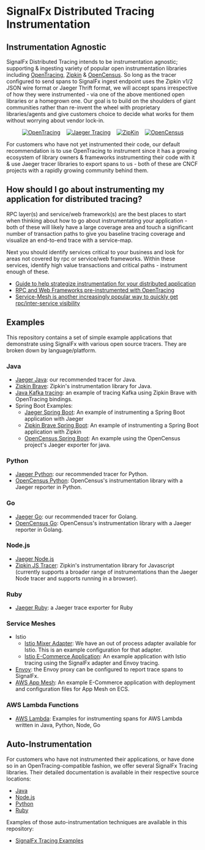 # SignalFx Distributed Tracing Instrumentation

## Instrumentation Agnostic

SignalFx Distributed Tracing intends to be instrumentation agnostic; supporting
& ingesting variety of popular open instrumentation libraries including
[OpenTracing](http://opentracing.io/), [Zipkin](https://zipkin.io/) &
[OpenCensus](https://opencensus.io/). So long as the tracer configured to send
spans to SignalFx ingest endpoint uses the Zipkin v1/2 JSON wire format or
Jaeger Thrift format, we will accept spans irrespective of how they were
instrumented - via one of the above mentioned open libraries or a homegrown one.
Our goal is to build on the shoulders of giant communities rather than re-invent
the wheel with proprietary libraries/agents and give customers choice to decide
what works for them without worrying about vendor lock-in.

<p align="center">
  <a href="https://opentracing.io">
  <img src="https://avatars2.githubusercontent.com/u/15482765?s=100&v=4"
       alt="OpenTracing" /></a>
  &nbsp;&nbsp;
  <a href="https://jaegertracing.io">
  <img src="https://avatars3.githubusercontent.com/u/28545596?s=100&v=4"
       alt="Jaeger Tracing" /></a>
  &nbsp;&nbsp;
  <a href="https://zipkin.io">
  <img src="https://avatars3.githubusercontent.com/u/11860887?s=100&v=4"
       alt="ZipKin" /></a>
    &nbsp;&nbsp;
  <a href="https://opencensus.io">
  <img src="https://avatars3.githubusercontent.com/u/26944525?s=100&v=4"
       alt="OpenCensus" /></a>
</p>

For customers who have not yet instrumented their code, our default
recommendation is to use OpenTracing to instrument since it has a growing
ecosystem of library owners & frameworks instrumenting their code with it & use
Jaeger tracer libraries to export spans to us - both of these are CNCF projects
with a rapidly growing community behind them.

## How should I go about instrumenting my application for distributed tracing?

RPC layer(s) and service/web framework(s) are the best places to start when
thinking about how to go about instrumentating your application - both of these
will likely have a large coverage area and touch a significant number of
transaction paths to give you baseline tracing coverage and visualize an
end-to-end trace with a service-map.

Next you should identify services critical to your business and look for areas
not covered by rpc or service/web frameworks. Within these services, identify
high value transactions and critical paths - instrument enough of these.

- [Guide to help strategize instrumentation for your distributed application](http://opentracing.io/documentation/pages/instrumentation/instrumenting-large-systems.html)
- [RPC and Web Frameworks pre-instrumented with OpenTracing](http://github.com/opentracing-contrib)
- [Service-Mesh is another increasingly popular way to quickly get rpc/inter-service visibility](http://istio.io/docs/tasks/telemetry/distributed-tracing/)


## Examples

This repository contains a set of simple example applications that demonstrate
using SignalFx with various open source tracers.  They are broken down by
language/platform.

### Java

- [Jaeger Java](./jaeger-java): our recommended tracer for Java.
- [Zipkin Brave](./zipkin-brave-java): Zipkin's instrumentation library for
  Java.
- [Java Kafka tracing](./opentracing-kafka-java): an example of tracing Kafka
  using Zipkin Brave with OpenTracing bindings.
- Spring Boot Examples:
  - [Jaeger Spring Boot](./jaeger-java-spring-boot-web): An example of instrumenting a Spring Boot application with Jaeger
  - [Zipkin Brave Spring Boot](./zipkin-brave-java-spring-boot-web): An example of instrumenting a Spring Boot application with Zipkin
  - [OpenCensus Spring Boot](./opencensus-jaeger-java-spring-boot): An example using the OpenCensus project's Jaeger exporter for java.

### Python

- [Jaeger Python](./jaeger-python): our recommended tracer for Python.
- [OpenCensus Python](./opencensus-jaeger-python): OpenCensus's instrumentation
  library with a Jaeger reporter in Python.

### Go

- [Jaeger Go](./jaeger-go): our recommended tracer for Golang.
- [OpenCensus Go](./opencensus-jaeger-go): OpenCensus's instrumentation library
  with a Jaeger reporter in Golang.

### Node.js

- [Jaeger Node.js](./jaeger-nodejs)
- [Zipkin JS Tracer](./zipkin-js): Zipkin's instrumentation library for
  Javascript (currently supports a broader range of instrumentations than the
  Jaeger Node tracer and supports running in a browser).

### Ruby

- [Jaeger Ruby](./jaeger-ruby): a Jaeger trace exporter for Ruby


### Service Meshes

- Istio
  - [Istio Mixer Adapter](./istio): We have an out of process adapter available for Istio.
    This is an example configuration for that adapter.
  - [Istio E-Commerce Application](./service-mesh/istio): An example application
    with Istio tracing using the SignalFx adapter and Envoy tracing.
- [Envoy](./envoy): the Envoy proxy can be configured to report trace spans to
  SignalFx.
- [AWS App Mesh](./service-mesh/appmesh): An example E-Commerce application with
  deployment and configuration files for App Mesh on ECS.

### AWS Lambda Functions

- [AWS Lambda](./aws-lambda): Examples for instrumenting spans for AWS Lambda written in Java, Python, Node, Go


## Auto-Instrumentation

For customers who have not instrumented their applications, or have done so in
an OpenTracing-compatible fashion, we offer several SignalFx Tracing libraries.
Their detailed documentation is available in their respective source locations:

- [Java](https://github.com/signalfx/signalfx-java-tracing)
- [Node.js](https://github.com/signalfx/signalfx-nodejs-tracing)
- [Python](https://github.com/signalfx/signalfx-python-tracing)
- [Ruby](https://github.com/signalfx/signalfx-ruby-tracing)

Examples of those auto-instrumentation techniques are available in this
repository:

- [SignalFx Tracing Examples](./signalfx-tracing)
